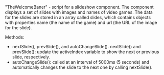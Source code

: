 "TheWelcomeBaner" - script for a slideshow component. The component displays a set of slides with images and names of video games. The data for the slides are stored in an array called slides, which contains objects with properties name (the name of the game) and url (the URL of the image for the slide).

Methods:
- nextSlide(), prevSlide(), and autoChangeSlide(). nextSlide() and prevSlide(): update the activeIndex variable to show the next or previous slide, respectively. 
- autoChangeSlide(): called at an interval of 5000ms (5 seconds) and automatically changes the slide to the next one by calling nextSlide().